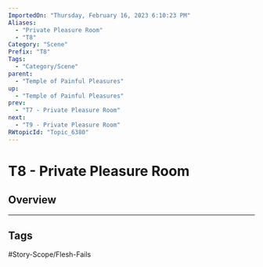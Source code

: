 ```yaml
---
ImportedOn: "Thursday, February 16, 2023 6:10:23 PM"
Aliases:
  - "Private Pleasure Room"
  - "T8"
Category: "Scene"
Prefix: "T8"
Tags:
  - "Category/Scene"
parent:
  - "Temple of Painful Pleasures"
up:
  - "Temple of Painful Pleasures"
prev:
  - "T7 - Private Pleasure Room"
next:
  - "T9 - Private Pleasure Room"
RWtopicId: "Topic_6380"
---
```

# T8 - Private Pleasure Room
## Overview

---
## Tags
#Story-Scope/Flesh-Fails

